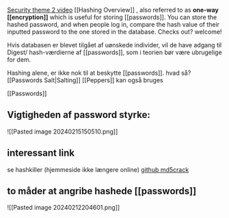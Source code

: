[Security theme 2 video](https://www.youtube.com/watch?v=--tnZMuoK3E)
 [[Hashing Overview]] , also referred to as **one-way [[encryption]]** which is useful for storing [[passwords]]. You can store the hashed password, and when people log in, compare the hash value of their inputted password to the one stored in the database. Checks out? welcome!

Hvis databasen er blevet tilgået af uønskede individer, vil de have adgang til Digest/ hash-værdierne af [[passwords]], som i teorien bør være ubrugelige for dem.

Hashing alene, er ikke nok til at beskytte [[passwords]]. hvad så? [[Passwords Salt|Salting]]
[[Peppers]] kan også bruges

[[Passwords]]
## Vigtigheden af password styrke:
![[Pasted image 20240215150510.png]]

## interessant link
se hashkiller (hjemmeside ikke længere online) [github md5crack](https://github.com/kangfend/md5crack)
## to måder at angribe hashede [[passwords]]
![[Pasted image 20240212204601.png]]


